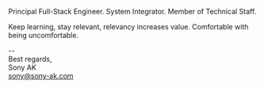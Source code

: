 Principal Full-Stack Engineer. System Integrator. Member of Technical Staff.

Keep learning, stay relevant, relevancy increases value. Comfortable with being uncomfortable.

--<br>
Best regards,<br>
Sony AK<br>
sony@sony-ak.com
